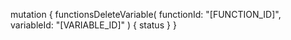 mutation {
    functionsDeleteVariable(
        functionId: "[FUNCTION_ID]",
        variableId: "[VARIABLE_ID]"
    ) {
        status
    }
}